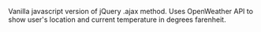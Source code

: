 Vanilla javascript version of jQuery .ajax method. Uses OpenWeather API to show user's location and current temperature in degrees farenheit. 
